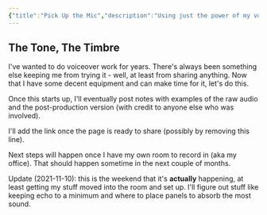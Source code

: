 ```yaml
---
{"title":"Pick Up the Mic","description":"Using just the power of my voice!","date":"2021-07-09","tags":["audio","projects","recording","voiceover"],"dg-publish":true,"created":"2021-07-09T11:38:42","updated":"2025-08-16T14:46:34-04:00","permalink":"/output/write/2021/pick-up-the-mic/","dgPassFrontmatter":true,"noteIcon":"3"}
---
```



## The Tone, The Timbre

I've wanted to do voiceover work for years. There's always been something else keeping me from trying it - well, at least from sharing anything. Now that I have some decent equipment and can make time for it, let's do this.

Once this starts up, I'll eventually post notes with examples of the raw audio and the post-production version (with credit to anyone else who was involved).

I'll add the link once the page is ready to share (possibly by removing this line).

Next steps will happen once I have my own room to record in (aka my office). That should happen sometime in the next couple of months.

Update (2021-11-10): this is the weekend that it's __actually__ happening, at least getting my stuff moved into the room and set up. I'll figure out stuff like keeping echo to a minimum and where to place panels to absorb the most sound.
